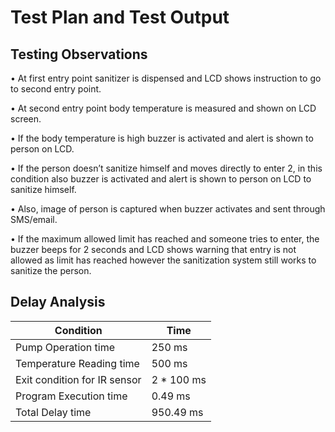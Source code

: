# Test Plan and Test Output

## Testing Observations

• At first entry point sanitizer is dispensed and LCD shows instruction to go to second entry point.

• At second entry point body temperature is measured and shown on LCD screen.

• If the body temperature is high buzzer is activated and alert is shown to person on LCD.

• If the person doesn’t sanitize himself and moves directly to enter 2, in this condition also buzzer is activated and alert is shown to person on LCD to sanitize himself.

• Also, image of person is captured when buzzer activates and sent through SMS/email.

• If the maximum allowed limit has reached and someone tries to enter, the buzzer beeps for 2 seconds and LCD shows warning that entry is not allowed as limit has reached however the sanitization system still works to sanitize the person.


## Delay Analysis

|   Condition   |      Time     |
| ------------- | ------------- |
| Pump Operation time  | 250 ms  |
| Temperature Reading time  | 500 ms  |
| Exit condition for IR sensor | 2 * 100 ms |
| Program Execution time | 0.49 ms |
| Total Delay time | 950.49 ms |
